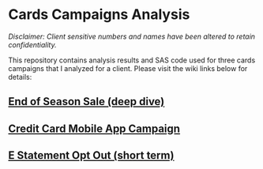 # Cards Campaigns Analysis

_Disclaimer: Client sensitive numbers and names have been altered to retain confidentiality._

This repository contains analysis results and SAS code used for three cards campaigns that I analyzed for a client. Please visit the wiki links below for details:

## [End of Season Sale (deep dive)](https://github.com/jstephenj14/Cards-Campaigns-Analysis/wiki/End-of-Season-Sale-Analysis)
## [Credit Card Mobile App Campaign](https://github.com/jstephenj14/Cards-Campaigns-Analysis/wiki/Credit-Card-Mobile-App-Campaign)
## [E Statement Opt Out (short term)](https://github.com/jstephenj14/Cards-Campaigns-Analysis/wiki/E-Statement-Opt-Out-Short-Term-Analysis)
